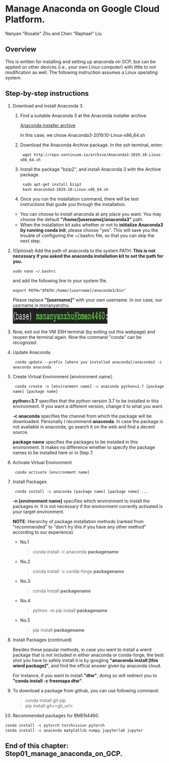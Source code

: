 # Manage Anaconda on Google Cloud Platform.
Nanyan "Rosalie" Zhu and Chen "Raphael" Liu.

## Overview
This is written for installing and setting up anaconda on GCP, but can be applied on other devices (i.e., your own Linux computer) with little to not modification as well. The following instruction assumes a Linux operating system.

## Step-by-step instructions
1. Download and install Anaconda 3.
    1. Find a suitable Anaconda 3 at the Anaconda installer archive

        [Anaconda installer archive](https://repo.continuum.io/archive/)

        In this case, we chose Anaconda3-2019.10-Linux-x86_64.sh

    2. Download the Anaconda Archive package. In the ssh terminal, enter:

            wget http://repo.continuum.io/archive/Anaconda3-2019.10-Linux-x86_64.sh

    3. Install the package "bzip2", and install Anaconda 3 with the Archive package.

            sudo apt-get install bzip2
            bash Anaconda3-2019.10-Linux-x86_64.sh
    4. Once you run the installation command, there will be text instructions that guide you through the installation.
    * You can choose to install anaconda at any place you want. You may choose the default **"/home/[username]/anaconda3"** path.
    * When the installation kit asks whether or not to **initialize Anaconda3 by running conda init**, please choose "yes". This will save you the trouble of configuring the ~/.bashrc file, so that you can skip the next step.

2. (Optional) Add the path of anaconda to the system PATH. **This is not necessary if you asked the anaconda installation kit to set the path for you.**
    ```
    sudo nano ~/.bashrc
    ```
    and add the following line to your system file.
    ```
    export PATH="$PATH:/home/[username]/anaconda3/bin"
    ```
    
    Please replace **"[username]"** with your own username. In our case, our username is msnanyanzhu. <img src="/Step01_manage_anaconda_on_GCP/Images/user_name.png" alt="user_name" width="300px" height="50px">
    
3. Now, exit out the VM SSH terminal (by exiting out this webpage) and reopen the terminal again. Now the command "conda" can be recognized.

4. Update Anaconda

        conda update --prefix [where you installed anaconda]/anaconda3 -c anaconda anaconda

5. Create Virtual Environment [environment name].

        conda create -n [environment name] -c anaconda python=3.7 [package name] [package name]

    **python=3.7** specifies that the python version 3.7 to be installed in this environment. If you want a different version, change it to what you want.

    **-c anaconda** specifies the channel from which the package will be downloaded. Personally I recommend **anaconda**. In case the package is not available in anaconda, go search it on the web and find a decent source.

    **package name** specifies the packages to be installed in this environment. It makes no difference whether to specify the package names to be installed here or in Step 7.

6. Activate Virtual Environment

        conda activate [environment name]

7. Install Packages

        conda install -c anaconda [package name] [package name] ...

    **-n [environment name]** specifies which environment to install the packages in. It is not necessary if the environment currently activated is your target environment.
  
      **NOTE**: Hierarchy of package installation methods (ranked from "recommended" to "don't try this if you have any other method" according to our experience)
      - No.1
          > conda install -c anaconda **packagename**

      - No.2
          > conda install -c conda-forge **packagename**

      - No.3
          > conda install **packagename**

      - No.4
          > python -m pip install **packagename**

      - No.5
          > pip install **packagename**

8. Install Packages (continued)

    Besides these popular methods, in case you want to install a wierd package that is not included in either anaconda or conda-forge, the best shot you have to safely install it is by googling **"anaconda install [this wierd package]"**, and find the offical answer given by anaconda cloud.
    
    For instance, if you want to install **"dtw"**, doing so will redirect you to **"conda install -c freemapa dtw"**.

9. To download a package from github, you can use following command:
      > conda install git pip<br/>
      > pip install git+<git_url>

10. Recommended packages for BMEN4460.
```
conda install -c pytorch torchvision pytorch
conda install -c anaconda matplotlib numpy jupyterlab jupyter
```


## End of this chapter: Step01_manage_anaconda_on_GCP.

